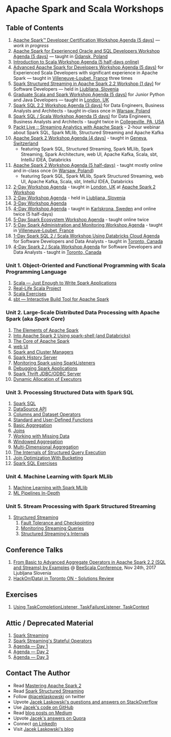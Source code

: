 <a id="toc" />

# Apache Spark and Scala Workshops

## Table of Contents

1. [Apache Spark™ Developer Certification Workshop Agenda (5 days)](http://blog.jaceklaskowski.pl/spark-workshop/slides/00_agenda-5-days-Apache-Spark-Developer-Certification.html) &mdash; _work in progress_
2. [Apache Spark for Experienced Oracle and SQL Developers Workshop Agenda (5 days)](http://blog.jaceklaskowski.pl/spark-workshop/slides/00_agenda-5-days-Apache-Spark-for-Experienced-Oracle-and-SQL-Developers.html) &mdash; taught in [Gdansk, Poland](https://en.wikipedia.org/wiki/Gda%C5%84sk)
3. [Introduction to Scala Workshop Agenda (5 half-days online)](http://blog.jaceklaskowski.pl/spark-workshop/slides/00_agenda-5-days-online-intro-to-scala.html)
4. [Advanced Apache Spark for Developers Workshop Agenda (5 days)](http://blog.jaceklaskowski.pl/spark-workshop/slides/00_agenda-5-days-advanced-spark-developers.html) for Experienced Scala Developers with significant experience in Apache Spark &mdash; taught in [Villeneuve-Loubet, France](https://en.wikipedia.org/wiki/Villeneuve-Loubet) three times
5. [Spark Structured Streaming in Apache Spark 2.2 Workshop (1 day)](http://blog.jaceklaskowski.pl/spark-workshop/slides/00_agenda-1-day-spark-structured-streaming.html) for Software Developers &mdash; held in [Ljubljana, Slovenia](https://en.wikipedia.org/wiki/Ljubljana)
6. [Graduate Scala and Spark Workshop Agenda (5 days)](http://blog.jaceklaskowski.pl/spark-workshop/slides/00_agenda-5-days-graduate-scala-spark.html) for Junior Python and Java Developers &mdash; taught in [London, UK](https://en.wikipedia.org/wiki/London)
7. [Spark SQL 2.2 Workshop Agenda (3 days)](http://blog.jaceklaskowski.pl/spark-workshop/slides/00_agenda-3-days-Spark-SQL.html) for Data Engineers, Business Analysts and Architects - taught in-class once in [Warsaw, Poland](https://en.wikipedia.org/wiki/Warsaw)
8. [Spark SQL / Scala Workshop Agenda (5 days)](http://blog.jaceklaskowski.pl/spark-workshop/slides/00_agenda-5-days-Scala-SparkSQL.html) for Data Engineers, Business Analysts and Architects - taught twice in [Collegeville, PA, USA](https://en.wikipedia.org/wiki/Collegeville,_Pennsylvania)
9. [Packt Live :: Streaming Analytics with Apache Spark](http://blog.jaceklaskowski.pl/spark-workshop/slides/00_Packt_Live_Streaming_Analytics.html) - 2-hour webinar about Spark SQL, Spark MLlib, Structured Streaming and Apache Kafka
10. [Apache Spark 2 Workshop Agenda (4 days)](http://blog.jaceklaskowski.pl/spark-workshop/slides/00_agenda-4-days-Scala-SparkSQL-Streaming-MLlib-Kafka.html) - taught in [Geneva, Switzerland](https://en.wikipedia.org/wiki/Geneva)
    * featuring Spark SQL, Structured Streaming, Spark MLlib, Spark Streaming, Spark Architecture, web UI, Apache Kafka, Scala, sbt, IntelliJ IDEA, Databricks
11. [Apache Spark 2 Workshop Agenda (5 half-days)](http://blog.jaceklaskowski.pl/spark-workshop/slides/00_agenda-5-half-days-Scala-SparkSQL-SparkMLlib-Kafka.html) - taught mostly online and in-class once (in [Warsaw, Poland](https://en.wikipedia.org/wiki/Warsaw))
    * featuring Spark SQL, Spark MLlib, Spark Structured Streaming, web UI, Apache Kafka, Scala, sbt, IntelliJ IDEA, Databricks
12. [2-Day Workshop Agenda](http://blog.jaceklaskowski.pl/spark-workshop/slides/00_agenda-2-days.html) - taught in [London, UK](https://en.wikipedia.org/wiki/London) at [Apache Spark 2 Workshop](http://www.meetup.com/London-Spark-Coding-Dojo/events/233488536/)
13. [2-Day Workshop Agenda](http://blog.jaceklaskowski.pl/spark-workshop/slides/00_agenda-2-days-ljubljana.html) - held in [Ljubljana, Slovenia](https://en.wikipedia.org/wiki/Ljubljana)
14. [3-Day Workshop Agenda](http://blog.jaceklaskowski.pl/spark-workshop/slides/00_agenda.html)
15. [4-Day Workshop Agenda](http://blog.jaceklaskowski.pl/spark-workshop/slides/00_agenda-4-days.html) - taught in [Karlskrona, Sweden](https://en.wikipedia.org/wiki/Karlskrona) and online twice (5 half-days)
16. [5-Day Spark Ecosystem Workshop Agenda](http://blog.jaceklaskowski.pl/spark-workshop/slides/00_agenda-5-days-Spark-Ecosystem.html) - taught online twice
17. [5-Day Spark Administration and Monitoring Workshop Agenda](http://blog.jaceklaskowski.pl/spark-workshop/slides/00_agenda-5-days-Spark-Administration-Monitoring.html) - taught in [Villeneuve-Loubet, France](https://en.wikipedia.org/wiki/Villeneuve-Loubet)
18. [1-Day Spark SQL 2 / Scala Workshop Using Databricks Cloud Agenda](http://blog.jaceklaskowski.pl/spark-workshop/slides/00_agenda-1-day-SparkSQL-Databricks-Cloud.html) for Software Developers and Data Analysts - taught in [Toronto, Canada](https://en.wikipedia.org/wiki/Toronto)
19. [4-Day Spark 2 / Scala Workshop Agenda](http://blog.jaceklaskowski.pl/spark-workshop/slides/00_agenda-4-days-toronto.html) for Software Developers and Data Analysts - taught in [Toronto, Canada](https://en.wikipedia.org/wiki/Toronto)

### Unit 1. Object-Oriented and Functional Programming with Scala Programming Language

1. [Scala &mdash; Just Enough to Write Spark Applications](http://blog.jaceklaskowski.pl/spark-workshop/slides/02_scala.html)
2. [Real-Life Scala Project](http://blog.jaceklaskowski.pl/spark-workshop/slides/02_scala-real-life-project.html)
3. [Scala Exercises](http://blog.jaceklaskowski.pl/spark-workshop/slides/02_scala-exercises.html)
4. [sbt &mdash; Interactive Build Tool for Apache Spark](http://blog.jaceklaskowski.pl/spark-workshop/slides/02_sbt.html)

### Unit 2. Large-Scale Distributed Data Processing with Apache Spark (aka _Spark Core_)

1. [The Elements of Apache Spark](http://blog.jaceklaskowski.pl/spark-workshop/slides/01_introduction-to-spark.html)
2. [Into Apache Spark 2 Using spark-shell (and Databricks)](http://blog.jaceklaskowski.pl/spark-workshop/slides/01_Spark-Intro-Using-Spark-Shell.html)
3. [The Core of Apache Spark](http://blog.jaceklaskowski.pl/spark-workshop/slides/spark-core.html)
4. [web UI](http://blog.jaceklaskowski.pl/spark-workshop/slides/01-spark-core-webui.html)
5. [Spark and Cluster Managers](http://blog.jaceklaskowski.pl/spark-workshop/slides/11_SparkCore-Cluster-Managers.html)
6. [Spark History Server](http://blog.jaceklaskowski.pl/spark-workshop/slides/12_SparkCore-Spark-History-Server.html)
7. [Monitoring Spark using SparkListeners](http://blog.jaceklaskowski.pl/spark-workshop/slides/08_Monitoring_using_SparkListeners.html)
8. [Debugging Spark Applications](http://blog.jaceklaskowski.pl/spark-workshop/slides/02_debugging-spark.html)
9. [Spark Thrift JDBC/ODBC Server](http://blog.jaceklaskowski.pl/spark-workshop/slides/09_SparkSQL-Spark-Thrift-Server.html)
10. [Dynamic Allocation of Executors](http://blog.jaceklaskowski.pl/spark-workshop/slides/07_Spark-Core-Dynamic-Allocation-Of-Executors.html)

### Unit 3. Processing Structured Data with Spark SQL

1. [Spark SQL](http://blog.jaceklaskowski.pl/spark-workshop/slides/spark-sql.html)
1. [DataSource API](http://blog.jaceklaskowski.pl/spark-workshop/slides/01_datasource.html)
1. [Columns and Dataset Operators](http://blog.jaceklaskowski.pl/spark-workshop/slides/spark-sql-columns-and-dataset-operators.html)
1. [Standard and User-Defined Functions](http://blog.jaceklaskowski.pl/spark-workshop/slides/spark-sql-standard-functions-udfs.html)
1. [Basic Aggregation](http://blog.jaceklaskowski.pl/spark-workshop/slides/02-spark-sql-basic-aggregation.html)
1. [Joins](http://blog.jaceklaskowski.pl/spark-workshop/slides/spark-sql-joins.html)
1. [Working with Missing Data](http://blog.jaceklaskowski.pl/spark-workshop/slides/spark-sql-Working-with-Missing-Data.html)
1. [Windowed Aggregation](http://blog.jaceklaskowski.pl/spark-workshop/slides/spark-sql-windowed-aggregation.html)
1. [Multi-Dimensional Aggregation](http://blog.jaceklaskowski.pl/spark-workshop/slides/02-spark-sql-multi-dimensional-aggregation.html)
1. [The Internals of Structured Query Execution](http://blog.jaceklaskowski.pl/spark-workshop/slides/spark-sql-internals-of-structured-query-execution.html)
1. [Join Optimization With Bucketing](http://blog.jaceklaskowski.pl/spark-workshop/slides/spark-sql-bucketing.html)
1. [Spark SQL Exercises](http://blog.jaceklaskowski.pl/spark-workshop/slides/spark-sql-exercises.html)

### Unit 4. Machine Learning with Spark MLlib

1. [Machine Learning with Spark MLlib](http://blog.jaceklaskowski.pl/spark-workshop/slides/spark-mllib.html)
2. [ML Pipelines In-Depth](http://blog.jaceklaskowski.pl/spark-workshop/slides/spark-mllib-ml-pipelines.html)

### Unit 5. Stream Processing with Spark Structured Streaming

1. [Structured Streaming](http://blog.jaceklaskowski.pl/spark-workshop/slides/04-structured-streaming.html)
    1. [Fault Tolerance and Checkpointing](http://blog.jaceklaskowski.pl/spark-workshop/slides/structured-streaming-checkpointing.html)
    2. [Monitoring Streaming Queries](http://blog.jaceklaskowski.pl/spark-workshop/slides/structured-streaming-monitoring.html)
    3. [Structured Streaming's Internals](http://blog.jaceklaskowski.pl/spark-workshop/slides/structured-streaming-internals.html)

## Conference Talks

1. [From Basic to Advanced Aggregate Operators in Apache Spark 2.2 (SQL and Streams) by Examples](http://blog.jaceklaskowski.pl/spark-workshop/slides/beescala-nov-24-spark-sql-streaming-from-basic-to-advanced-aggregates.html) @ [BeeScala Conference](https://www.bee-scala.org), Nov 24th, 2017 Ljubljana Slovenia
1. [HackOn(Data) in Toronto ON - Solutions Review](http://blog.jaceklaskowski.pl/spark-workshop/slides/hackondata-solutions-review.html)

## Exercises

1. [Using TaskCompletionListener, TaskFailureListener, TaskContext](http://blog.jaceklaskowski.pl/spark-workshop/slides/exercise-TaskCompletionListener-TaskFailureListener-TaskContext.html)

## Attic / Deprecated Material

1. [Spark Streaming](http://blog.jaceklaskowski.pl/spark-workshop/slides/04_spark_streaming.html)
1. [Spark Streaming's Stateful Operators](http://blog.jaceklaskowski.pl/spark-workshop/slides/04_SparkStreaming-Stateful-Operators.html)
1. [Agenda &mdash; Day 1](http://blog.jaceklaskowski.pl/spark-workshop/slides/01_agenda.html)
1. [Agenda &mdash; Day 2](http://blog.jaceklaskowski.pl/spark-workshop/slides/02_agenda.html)
1. [Agenda &mdash; Day 3](http://blog.jaceklaskowski.pl/spark-workshop/slides/03_agenda.html)

## Contact The Author

* Read [Mastering Apache Spark 2](https://bit.ly/mastering-apache-spark)
* Read [Spark Structured Streaming](https://bit.ly/spark-structured-streaming)
* Follow [@jaceklaskowski](https://twitter.com/jaceklaskowski) on twitter
* Upvote [Jacek Laskowski's questions and answers on StackOverflow](http://stackoverflow.com/users/1305344/jacek-laskowski)
* Use [Jacek's code on GitHub](https://github.com/jaceklaskowski)
* Read [blog posts on Medium](https://medium.com/@jaceklaskowski)
* Upvote [Jacek's answers on Quora](https://www.quora.com/profile/Jacek-Laskowski)
* Connect [on LinkedIn](https://www.linkedin.com/in/jaceklaskowski/)
* Visit [Jacek Laskowski's blog](https://blog.jaceklaskowski.pl)
